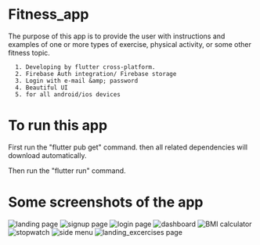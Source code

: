 # Fitness_app

The purpose of this app is to provide the user with instructions and examples of one or more types of exercise, physical activity, or some other fitness topic.  

      1. Developing by flutter cross-platform.   
      2. Firebase Auth integration/ Firebase storage   
      3. Login with e-mail &amp; password   
      4. Beautiful UI   
      5. for all android/ios devices

# To run this app

First run the "flutter pub get" command. then all related dependencies will download automatically.

Then run the "flutter run" command.

# Some screenshots of the app


![landing page](https://user-images.githubusercontent.com/62133126/230787912-143a6e51-25c5-4ec9-a87c-893552298ad7.PNG)
![signup page](https://user-images.githubusercontent.com/62133126/230787934-f0f07e8a-e615-45bc-942f-d1342c583ba8.PNG)
![login page](https://user-images.githubusercontent.com/62133126/230787941-c7f61480-845c-47dd-ae7f-459e89254095.PNG)
![dashboard](https://user-images.githubusercontent.com/62133126/230787946-eea8bd1e-21f7-472b-b74e-7cc06a8ea19a.PNG)
![BMI calculator](https://user-images.githubusercontent.com/62133126/230787956-fbfe4b57-330c-40af-b618-2a046492d352.PNG)
![stopwatch](https://user-images.githubusercontent.com/62133126/230787977-9820a660-0081-4ea7-8149-5983d8a2f7a5.PNG)
![side menu](https://user-images.githubusercontent.com/62133126/230787987-1f7d44cc-a75c-4cac-ae59-9c47da3939b4.PNG)
![landing_excercises page](https://user-images.githubusercontent.com/62133126/230787998-693204f9-c409-4296-a895-ee3b4815df61.PNG)
